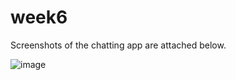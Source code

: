 # week6
Screenshots of the chatting app are attached below.

![image](https://github.com/user-attachments/assets/f8ce97a3-cdba-40a6-84e6-295e17379bf5)

